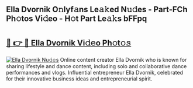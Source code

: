 ## Ella Dvornik O𝚗lyf𝚊ns Le𝚊𝚔ed N𝚞𝚍es - Part-FCh Ph𝚘tos Vi𝚍eo - H𝚘t Part Le𝚊𝚔s bFFpq

# <h2><a href="http://hf5wco.feru.top/?c=Ella+Dvornik">🔗 👉 🔴 Ella Dvornik Vi𝚍𝚎o Ph𝚘t𝚘𝚜</a></h2>

[![Ella Dvornik Nu𝚍𝚎s](https://i.imgur.com/0TWrTi3.gif)](http://hf5wco.feru.top/?c=Ella+Dvornik)
Online content creator Ella Dvornik who is known for sharing lifestyle and dance content, including solo and collaborative dance performances and vlogs. Influential entrepreneur Ella Dvornik, celebrated for their innovative business ideas and entrepreneurial spirit. 
